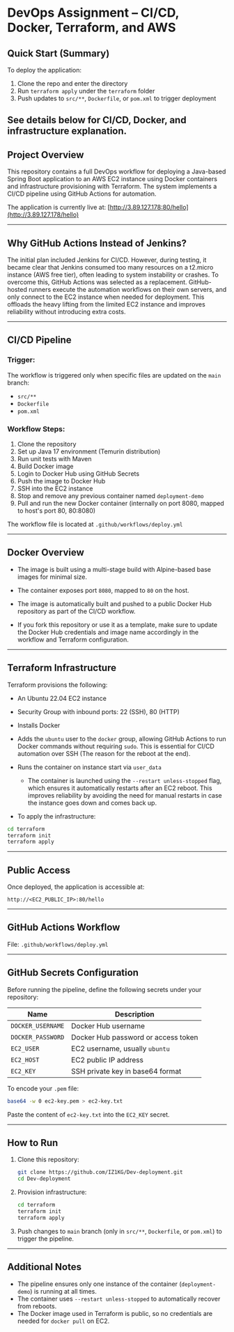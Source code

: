 # DevOps Assignment – CI/CD, Docker, Terraform, and AWS

## Quick Start (Summary)

To deploy the application:

1. Clone the repo and enter the directory
2. Run `terraform apply` under the `terraform` folder
3. Push updates to `src/**`, `Dockerfile`, or `pom.xml` to trigger deployment

See details below for CI/CD, Docker, and infrastructure explanation.
---
## Project Overview

This repository contains a full DevOps workflow for deploying a Java-based Spring Boot application to an AWS EC2 instance using Docker containers and infrastructure provisioning with Terraform. The system implements a CI/CD pipeline using GitHub Actions for automation.

The application is currently live at:
[http://3.89.127.178:80/hello](http://3.89.127.178/hello)

---

## Why GitHub Actions Instead of Jenkins?

The initial plan included Jenkins for CI/CD. However, during testing, it became clear that Jenkins consumed too many resources on a t2.micro instance (AWS free tier), often leading to system instability or crashes. To overcome this, GitHub Actions was selected as a replacement.
GitHub-hosted runners execute the automation workflows on their own servers, and only connect to the EC2 instance when needed for deployment. This offloads the heavy lifting from the limited EC2 instance and improves reliability without introducing extra costs.

---

## CI/CD Pipeline

### Trigger:

The workflow is triggered only when specific files are updated on the `main` branch:

* `src/**`
* `Dockerfile`
* `pom.xml`

### Workflow Steps:

1. Clone the repository
2. Set up Java 17 environment (Temurin distribution)
3. Run unit tests with Maven
4. Build Docker image
5. Login to Docker Hub using GitHub Secrets
6. Push the image to Docker Hub
7. SSH into the EC2 instance
8. Stop and remove any previous container named `deployment-demo`
9. Pull and run the new Docker container (internally on port 8080, mapped to host's port 80, 80:8080)

The workflow file is located at `.github/workflows/deploy.yml`

---

## Docker Overview

* The image is built using a multi-stage build with Alpine-based base images for minimal size.

* The container exposes port `8080`, mapped to `80` on the host.

* The image is automatically built and pushed to a public Docker Hub repository as part of the CI/CD workflow.

* If you fork this repository or use it as a template, make sure to update the Docker Hub credentials and image name accordingly in the workflow and Terraform configuration.

---

## Terraform Infrastructure

Terraform provisions the following:

* An Ubuntu 22.04 EC2 instance

* Security Group with inbound ports: 22 (SSH), 80 (HTTP)

* Installs Docker

* Adds the `ubuntu` user to the `docker` group, allowing GitHub Actions to run Docker commands without requiring `sudo`. This is essential for CI/CD automation over SSH (The reason for the reboot at the end).

* Runs the container on instance start via `user_data`

  * The container is launched using the `--restart unless-stopped` flag, which ensures it automatically restarts after an EC2 reboot. This improves reliability by avoiding the need for manual restarts in case the instance goes down and comes back up.

* To apply the infrastructure:

```bash
cd terraform
terraform init
terraform apply
```

---

## Public Access

Once deployed, the application is accessible at:

```
http://<EC2_PUBLIC_IP>:80/hello
```

---

## GitHub Actions Workflow

File: `.github/workflows/deploy.yml`

---

## GitHub Secrets Configuration

Before running the pipeline, define the following secrets under your repository:

| Name              | Description                         |
| ----------------- | ----------------------------------- |
| `DOCKER_USERNAME` | Docker Hub username                 |
| `DOCKER_PASSWORD` | Docker Hub password or access token |
| `EC2_USER`        | EC2 username, usually `ubuntu`      |
| `EC2_HOST`        | EC2 public IP address               |
| `EC2_KEY`         | SSH private key in base64 format    |

To encode your `.pem` file:

```bash
base64 -w 0 ec2-key.pem > ec2-key.txt
```

Paste the content of `ec2-key.txt` into the `EC2_KEY` secret.

---

## How to Run

1. Clone this repository:

   ```bash
   git clone https://github.com/IZ1KG/Dev-deployment.git
   cd Dev-deployment
   ```

2. Provision infrastructure:

   ```bash
   cd terraform
   terraform init
   terraform apply
   ```

3. Push changes to `main` branch (only in `src/**`, `Dockerfile`, or `pom.xml`) to trigger the pipeline.

---

## Additional Notes

* The pipeline ensures only one instance of the container (`deployment-demo`) is running at all times.
* The container uses `--restart unless-stopped` to automatically recover from reboots.
* The Docker image used in Terraform is public, so no credentials are needed for `docker pull` on EC2.
